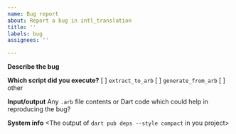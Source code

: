 ```yaml
---
name: Bug report
about: Report a bug in intl_translation
title: ''
labels: bug
assignees: ''

---
```


**Describe the bug**

**Which script did you execute?**
[ ] `extract_to_arb`
[ ] `generate_from_arb`
[ ] other

**Input/output**
Any `.arb` file contents or Dart code which could help in reproducing the bug?

**System info**
<The output of `dart pub deps --style compact` in you project>
